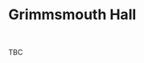 <head>
  <link rel="stylesheet" href="../../Library/CSS/ContainerStyling.css" />
  <link rel="stylesheet" href="../../Library/CSS/FontStyling.css" />
  <link rel="stylesheet" href="../../Library/CSS/ObjectStyling.css" />
</head>
<body>
  <h1>Grimmsmouth Hall</h1>
  <div class="divider"></div>
  <br />
  <p>TBC</p>
  <br />
</body>
